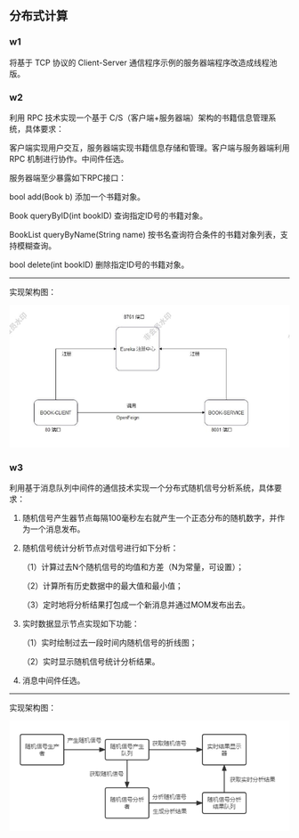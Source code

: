 ## 分布式计算

### w1

将基于 TCP 协议的 Client-Server 通信程序示例的服务器端程序改造成线程池版。

### w2

利用 RPC 技术实现一个基于 C/S（客户端+服务器端）架构的书籍信息管理系统，具体要求：

客户端实现用户交互，服务器端实现书籍信息存储和管理。客户端与服务器端利用 RPC 机制进行协作。中间件任选。

服务器端至少暴露如下RPC接口：

bool add(Book b)   添加一个书籍对象。

Book queryByID(int bookID) 查询指定ID号的书籍对象。

BookList queryByName(String name) 按书名查询符合条件的书籍对象列表，支持模糊查询。

bool delete(int bookID) 删除指定ID号的书籍对象。

---

实现架构图：

![](./w2/res/架构图.jpg)

### w3

利用基于消息队列中间件的通信技术实现一个分布式随机信号分析系统，具体要求：

1. 随机信号产生器节点每隔100毫秒左右就产生一个正态分布的随机数字，并作为一个消息发布。

2. 随机信号统计分析节点对信号进行如下分析：

   （1）计算过去N个随机信号的均值和方差（N为常量，可设置）；

   （2）计算所有历史数据中的最大值和最小值；

   （3）定时地将分析结果打包成一个新消息并通过MOM发布出去。

3. 实时数据显示节点实现如下功能：

   （1）实时绘制过去一段时间内随机信号的折线图；

   （2）实时显示随机信号统计分析结果。

4. 消息中间件任选。

---

实现架构图：

![](./w3/res/structure.png)